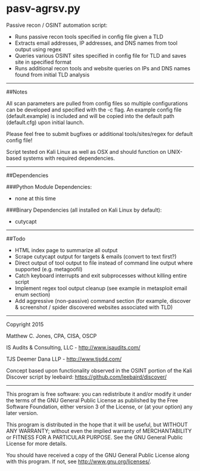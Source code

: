 pasv-agrsv.py
===========

Passive recon / OSINT automation script:

- Runs passive recon tools specified in config file given a TLD
- Extracts email addresses, IP addresses, and DNS names from tool output using regex
- Queries various OSINT sites specified in config file for TLD and saves site in specified format
- Runs additional recon tools and website queries on IPs and DNS names found from initial TLD analysis

---------------------------------------------------------------------------------------------------
##Notes

All scan parameters are pulled from config files so multiple configurations can be developed and specified with the -c flag.
An example config file (default.example) is included and will be copied into the default path (default.cfg) upon initial launch.

Please feel free to submit bugfixes or additional tools/sites/regex for default config file!

Script tested on Kali Linux as well as OSX and should function on UNIX-based systems with required dependencies.

---------------------------------------------------------------------------------------------------
##Dependencies

###Python Module Dependencies:
- none at this time

###Binary Dependencies (all installed on Kali Linux by default):
- cutycapt

---------------------------------------------------------------------------------------------------
##Todo

- HTML index page to summarize all output
- Scrape cutycapt output for targets & emails (convert to text first?)
- Direct output of tool output to file instead of command line output where supported (e.g. metagoofil)
- Catch keyboard interrupts and exit subprocesses without killing entire script
- Implement regex tool output cleanup (see example in metasploit email enum section)
- Add aggressive (non-passive) command section (for example, discover & screenshot / spider discovered websites associated with TLD)

---------------------------------------------------------------------------------------------------

Copyright 2015

Matthew C. Jones, CPA, CISA, OSCP

IS Audits & Consulting, LLC - <http://www.isaudits.com/>

TJS Deemer Dana LLP - <http://www.tjsdd.com/>

Concept based upon functionality observed in the OSINT portion of the Kali Discover script by leebaird: <https://github.com/leebaird/discover/>

---------------------------------------------------------------------------------------------------

This program is free software: you can redistribute it and/or modify it under the terms of the GNU General Public License as published by the Free Software Foundation, either version 3 of the License, or (at your option) any later version.

This program is distributed in the hope that it will be useful, but WITHOUT ANY WARRANTY; without even the implied warranty of MERCHANTABILITY or FITNESS FOR A PARTICULAR PURPOSE. See the GNU General Public License for more details.

You should have received a copy of the GNU General Public License along with this program. If not, see <http://www.gnu.org/licenses/>.